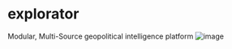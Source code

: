 # explorator
Modular, Multi-Source geopolitical intelligence platform
![image](https://user-images.githubusercontent.com/71921982/141645679-9594f94c-42a8-4e9e-af60-2fb3cd5c1ca4.png)
